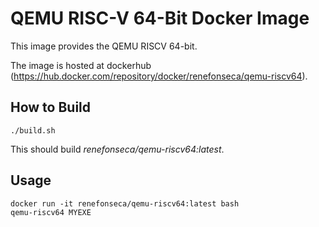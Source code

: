 # QEMU RISC-V 64-Bit Docker Image

This image provides the QEMU RISCV 64-bit.

The image is hosted at dockerhub (https://hub.docker.com/repository/docker/renefonseca/qemu-riscv64).

## How to Build

```
./build.sh
```

This should build *renefonseca/qemu-riscv64:latest*.

## Usage

```
docker run -it renefonseca/qemu-riscv64:latest bash
qemu-riscv64 MYEXE
```
